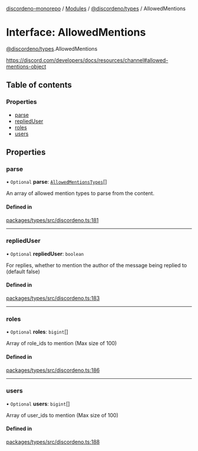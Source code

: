[discordeno-monorepo](../README.md) / [Modules](../modules.md) / [@discordeno/types](../modules/discordeno_types.md) / AllowedMentions

# Interface: AllowedMentions

[@discordeno/types](../modules/discordeno_types.md).AllowedMentions

https://discord.com/developers/docs/resources/channel#allowed-mentions-object

## Table of contents

### Properties

- [parse](discordeno_types.AllowedMentions.md#parse)
- [repliedUser](discordeno_types.AllowedMentions.md#replieduser)
- [roles](discordeno_types.AllowedMentions.md#roles)
- [users](discordeno_types.AllowedMentions.md#users)

## Properties

### parse

• `Optional` **parse**: [`AllowedMentionsTypes`](../enums/discordeno_types.AllowedMentionsTypes.md)[]

An array of allowed mention types to parse from the content.

#### Defined in

[packages/types/src/discordeno.ts:181](https://github.com/deepsarda/discordeno/blob/c6dc30bb/packages/types/src/discordeno.ts#L181)

---

### repliedUser

• `Optional` **repliedUser**: `boolean`

For replies, whether to mention the author of the message being replied to (default false)

#### Defined in

[packages/types/src/discordeno.ts:183](https://github.com/deepsarda/discordeno/blob/c6dc30bb/packages/types/src/discordeno.ts#L183)

---

### roles

• `Optional` **roles**: `bigint`[]

Array of role_ids to mention (Max size of 100)

#### Defined in

[packages/types/src/discordeno.ts:186](https://github.com/deepsarda/discordeno/blob/c6dc30bb/packages/types/src/discordeno.ts#L186)

---

### users

• `Optional` **users**: `bigint`[]

Array of user_ids to mention (Max size of 100)

#### Defined in

[packages/types/src/discordeno.ts:188](https://github.com/deepsarda/discordeno/blob/c6dc30bb/packages/types/src/discordeno.ts#L188)
